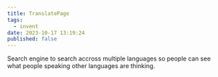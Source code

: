 ```yaml
---
title: TranslatePage
tags:
  - invent
date: 2023-10-17 13:19:24
published: false
---
```


Search engine to search accross multiple languages so people can see what people speaking other languages are thinking.